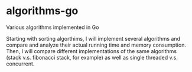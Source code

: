 # algorithms-go
Various algorithms implemented in Go

Starting with sorting algorthims, I will implement several algorithms and compare and analyze their actual running time and memory consumption.
Then, I will compare different implementations of the same algorithms (stack v.s. fibonacci stack, for example) as well as single threaded v.s. concurrent.
